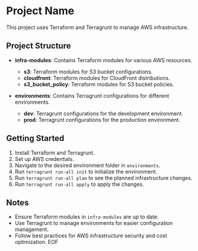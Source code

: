 # Project Name

This project uses Terraform and Terragrunt to manage AWS infrastructure.

## Project Structure

- **infra-modules**: Contains Terraform modules for various AWS resources.
  - **s3**: Terraform modules for S3 bucket configurations.
  - **cloudfront**: Terraform modules for CloudFront distributions.
  - **s3_bucket_policy**: Terraform modules for S3 bucket policies.

- **environments**: Contains Terragrunt configurations for different environments.
  - **dev**: Terragrunt configurations for the development environment.
  - **prod**: Terragrunt configurations for the production environment.

## Getting Started

1. Install Terraform and Terragrunt.
2. Set up AWS credentials.
3. Navigate to the desired environment folder in `environments`.
4. Run `terragrunt run-all init` to initialize the environment.
5. Run `terragrunt run-all plan` to see the planned infrastructure changes.
6. Run `terragrunt run-all apply` to apply the changes.

## Notes

- Ensure Terraform modules in `infra-modules` are up to date.
- Use Terragrunt to manage environments for easier configuration management.
- Follow best practices for AWS infrastructure security and cost optimization.
EOF
